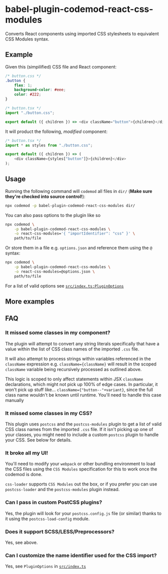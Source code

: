 # babel-plugin-codemod-react-css-modules

Converts React components using imported CSS stylesheets to equivalent CSS Modules syntax.

## Example

Given this (simpilified) CSS file and React component:

```css
/* button.css */
.button {
	flex: 1;
	background-color: #eee;
	color: #222;
}
```

```ts
/* button.tsx */
import "./button.css";

export default ({ children }) => <div className="button">{children}</div>;
```

It will product the following, _modified_ component:

```ts
/* button.tsx */
import * as styles from "./button.css";

export default ({ children }) => (
	<div className={styles["button"]}>{children}</div>
);
```

## Usage

Running the following command will `codemod` all files in `dir/` (**Make sure they're checked into source control!**):

```bash
npx codemod -p babel-plugin-codemod-react-css-modules dir/
```

You can also pass options to the plugin like so

```bash
npx codemod \
	-p babel-plugin-codemod-react-css-modules \
	-o react-css-modules='{ "importIdentifier": "css" }' \
	path/to/file
```

Or store them in a file e.g. `options.json` and reference them using the `@` syntax:

```bash
npx codemod \
	-p babel-plugin-codemod-react-css-modules \
	-o react-css-modules=@options.json \
	path/to/file
```

For a list of valid options see [`src/index.ts:PluginOptions`](/src/index.ts#L9)

## More examples

## FAQ

### It missed some classes in my component?

The plugin will attempt to convert any string literals specifically that have a value within the list of CSS class names of the imported `.css` file.

It will also attempt to process strings within variables referenced in the `className` expression e.g. `className={className}` will result in the scoped `className` variable being recursively processed as outlined above.

This logic is scoped to only affect statements within JSX `className` declarations, which might not pick up 100% of edge cases. In particular, it won't pick up stuff like... `className={"button--"+variant}`, since the full class name wouldn't be known until runtime. You'll need to handle this case manually

### It missed some classes in my CSS?

This plugin uses `postcss` and the `postcss-modules` plugin to get a list of valid CSS class names from the imported `.css` file. If it isn't picking up one of your classes, you might need to include a custom `postcss` plugin to handle your CSS. See below for details.

### It broke all my UI!

You'll need to modify your `webpack` or other bundling environment to load the CSS files using the `CSS Modules` specification for this to work once the codemod is done.

`css-loader` supports `CSS Modules` out the box, or if you prefer you can use `postcss-loader` and the `postcss-modules` plugin instead.

### Can I pass in custom PostCSS plugins?

Yes, the plugin will look for your `postcss.config.js` file (or similar) thanks to it using the `postcss-load-config` module.

### Does it support SCSS/LESS/Preprocessors?

Yes, see above.

### Can I customize the name identifier used for the CSS import?

Yes, see `PluginOptions` in [`src/index.ts`](/src/index.ts#L9)
